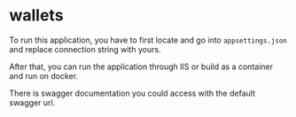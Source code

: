 # wallets

To run this application, you have to first locate and go into `appsettings.json` and replace connection string with yours.

After that, you can run the application through IIS or build as a container and run on docker.

There is swagger documentation you could access with the default swagger url.
